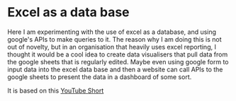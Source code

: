 # Excel as a data base

Here I am experimenting with the use of excel as a database, and using google's APIs to make queries to it. 
The reason why I am doing this is not out of novelty, but in an organisation that heavily uses excel reporting, I thought it would be a cool idea to create data visualisers that pull data from the google sheets that is regularly edited. Maybe even using google form to input data into the excel data base and then a website can call APIs to the google sheets to present the data in a dashboard of some sort.

It is based on this [YouTube Short](https://www.youtube.com/shorts/zkrVpleJIeI)
